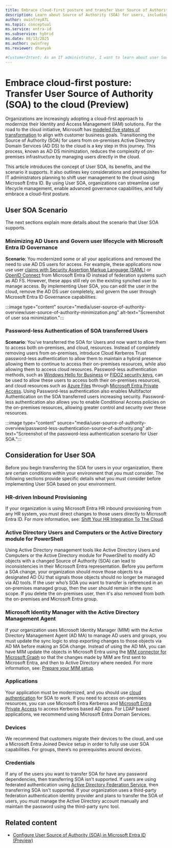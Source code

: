```yaml
---
title: Embrace cloud-first posture and transfer User Source of Authority (SOA) to the cloud (Preview)
description: Learn about Source of Authority (SOA) for users, including prerequisites and supported scenarios.
author: owinfreyATL
ms.topic: conceptual
ms.service: entra-id
ms.subservice: hybrid
ms.date: 08/13/2025
ms.author: owinfrey
ms.reviewer: dhanyak

#CustomerIntent: As an IT administrator, I want to learn about user Source of Authority (SOA) so that I can minimize my on-premises footprint.
---
```


# Embrace cloud-first posture: Transfer User Source of Authority (SOA) to the cloud (Preview)

Organizations are increasingly adopting a cloud-first approach to modernize their Identity and Access Management (IAM) solutions. For the road to the cloud initiative, Microsoft has [modeled five states of transformation](/entra/architecture/road-to-the-cloud-posture#five-states-of-transformation) to align with customer business goals. Transitioning the Source of Authority (SOA) for users from on-premises Active Directory Domain Services (AD DS) to the cloud is a key step in this journey. This process, known as AD DS minimization, reduces the complexity of on-premises infrastructure by managing users directly in the cloud.

This article introduces the concept of User SOA, its benefits, and the scenario it supports. It also outlines key considerations and prerequisites for IT administrators planning to shift user management to the cloud using Microsoft Entra ID. By using User SOA, organizations can streamline user lifecycle management, enable advanced governance capabilities, and fully embrace a cloud-first posture.


## User SOA Scenario

The next sections explain more details about the scenario that User SOA supports.

### Minimizing AD Users and Govern user lifecycle with Microsoft Entra ID Governance

**Scenario**: You modernized some or all your applications and removed the need to use AD DS users for access. For example, these applications now use user [claims with Security Assertion Markup Language (SAML)](../../identity-platform/saml-claims-customization.md) or [OpenID Connect](../../identity-platform/v2-protocols-oidc.md) from Microsoft Entra ID instead of federation systems such as AD FS. However, these apps still rely on the existing synched user to manage access. By implementing User SOA, you can edit the user in the cloud, remove the AD DS user completely, and govern the user through Microsoft Entra ID Governance capabilities.

:::image type="content" source="media/user-source-of-authority-overview/user-source-of-authority-minimization.png" alt-text="Screenshot of user soa minimization.":::

### Password-less Authentication of SOA transferred Users

**Scenario**:  You’ve transferred the SOA for Users and now want to allow them to access both on-premises, and cloud, resources. Instead of completely removing users from on-premises, introduce Cloud Kerberos Trust password-less authentication to allow them to maintain a hybrid presence allowing them to continue to access their on-premises resources, while also allowing them to access cloud resources. Password-less authentication methods, such as [Windows Hello for Business](/windows/security/identity-protection/hello-for-business/configure) or [FIDO2 security keys](../../identity/authentication/how-to-enable-passkey-fido2.md), can be used to allow these users to access both their on-premises resources, and cloud resources such as [Azure Files](/azure/storage/files/storage-files-introduction) through [Microsoft Entra Private Access](../../global-secure-access/concept-private-access.md). Using Password-less authentication also enables Multifactor Authentication on the SOA transferred users increasing security. Password-less authentication also allows you to enable Conditional Access policies on the on-premises resources, allowing greater control and security over these resources.

:::image type="content" source="media/user-source-of-authority-overview/password-less-authentication-source-of-authority.png" alt-text="Screenshot of the password-less authentication scenario for User SOA.":::

## Consideration for User SOA

Before you begin transferring the SOA for users in your organization, there are certain conditions within your environment that you must consider. The following sections provide specific details what you must consider before implementing User SOA based on your environment. 

### HR-driven Inbound Provisioning

If your organization is using Microsoft Entra HR inbound provisioning from any HR system, you must direct changes to those users directly to Microsoft Entra ID. For more information, see:  [Shift Your HR Integration To The Cloud](prepare-user-source-of-authority-environment.md#shift-your-hr-integration-to-the-cloud).

### Active Directory Users and Computers or the Active Directory module for PowerShell

Using Active Directory management tools like Active Directory Users and Computers or the Active Directory module for PowerShell to modify AD objects with a changed Source of Authority (SOA) can lead to inconsistencies in their Microsoft Entra representation. Before you perform a SOA change, your organization should move those objects to a designated AD OU that signals those objects should no longer be managed via AD tools. If the user who’s SOA you want to transfer is referenced in an on-premises managed group, then the user should remain in the sync scope. If you delete the on-premises user, then it's also removed from both the on-premises and Microsoft Entra group.

### Microsoft Identity Manager with the Active Directory Management Agent

If your organization uses Microsoft Identity Manager (MIM) with the Active Directory Management Agent (AD MA) to manage AD users and groups, you must update the sync logic to stop exporting changes to those objects via AD MA before making an SOA change. Instead of using the AD MA, you can have MIM update the objects in Microsoft Entra using the [MIM connector for Microsoft Graph](/microsoft-identity-manager/microsoft-identity-manager-2016-connector-graph) so that the changes made by MIM are first sent to Microsoft Entra, and then to Active Directory where needed. For more information, see: [Prepare your MIM setup](prepare-user-source-of-authority-environment.md#prepare-your-mim-setup).

### Applications

Your application must be modernized, and you should use [cloud authentication](../../architecture/authenticate-applications-and-users.md) for SOA to work. If you need to access on-premises resources, you can use Microsoft Entra Kerberos and [Microsoft Entra Private Access](../../global-secure-access/concept-private-access.md) to access Kerberos based AD apps. For LDAP based applications, we recommend using Microsoft Entra Domain Services.  

### Devices

We recommend that customers migrate their devices to the cloud, and use a Microsoft Entra Joined Device setup in order to fully use user SOA capabilities. For groups, there’s no prerequisites around devices.

### Credentials

If any of the users you want to transfer SOA for have any password dependencies, then transferring SOA isn't supported. If users are using federated authentication using [Active Directory Federation Service](/windows-server/identity/ad-fs/ad-fs-overview), then transferring SOA isn't supported. If your organization uses a third-party federation authentication identity provider and plans to transfer the SOA of users, you must manage the Active Directory account manually and maintain the password using the third-party sync tool.



## Related content

- [Configure User Source of Authority (SOA) in Microsoft Entra ID (Preview)](how-to-user-source-of-authority-configure.md)
